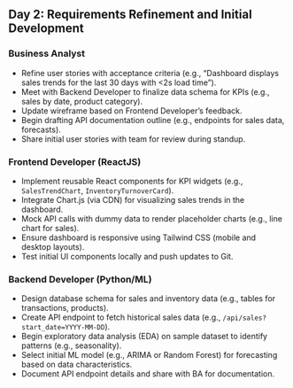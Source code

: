 ## Day 2: Requirements Refinement and Initial Development

### Business Analyst
- Refine user stories with acceptance criteria (e.g., “Dashboard displays sales trends for the last 30 days with <2s load time”).
- Meet with Backend Developer to finalize data schema for KPIs (e.g., sales by date, product category).
- Update wireframe based on Frontend Developer’s feedback.
- Begin drafting API documentation outline (e.g., endpoints for sales data, forecasts).
- Share initial user stories with team for review during standup.

### Frontend Developer (ReactJS)
- Implement reusable React components for KPI widgets (e.g., `SalesTrendChart`, `InventoryTurnoverCard`).
- Integrate Chart.js (via CDN) for visualizing sales trends in the dashboard.
- Mock API calls with dummy data to render placeholder charts (e.g., line chart for sales).
- Ensure dashboard is responsive using Tailwind CSS (mobile and desktop layouts).
- Test initial UI components locally and push updates to Git.

### Backend Developer (Python/ML)
- Design database schema for sales and inventory data (e.g., tables for transactions, products).
- Create API endpoint to fetch historical sales data (e.g., `/api/sales?start_date=YYYY-MM-DD`).
- Begin exploratory data analysis (EDA) on sample dataset to identify patterns (e.g., seasonality).
- Select initial ML model (e.g., ARIMA or Random Forest) for forecasting based on data characteristics.
- Document API endpoint details and share with BA for documentation.